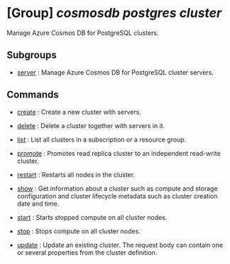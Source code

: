 # [Group] _cosmosdb postgres cluster_

Manage Azure Cosmos DB for PostgreSQL clusters.

## Subgroups

- [server](/Commands/cosmosdb/postgres/cluster/server/readme.md)
: Manage Azure Cosmos DB for PostgreSQL cluster servers.

## Commands

- [create](/Commands/cosmosdb/postgres/cluster/_create.md)
: Create a new cluster with servers.

- [delete](/Commands/cosmosdb/postgres/cluster/_delete.md)
: Delete a cluster together with servers in it.

- [list](/Commands/cosmosdb/postgres/cluster/_list.md)
: List all clusters in a subscription or a resource group.

- [promote](/Commands/cosmosdb/postgres/cluster/_promote.md)
: Promotes read replica cluster to an independent read-write cluster.

- [restart](/Commands/cosmosdb/postgres/cluster/_restart.md)
: Restarts all nodes in the cluster.

- [show](/Commands/cosmosdb/postgres/cluster/_show.md)
: Get information about a cluster such as compute and storage configuration and cluster lifecycle metadata such as cluster creation date and time.

- [start](/Commands/cosmosdb/postgres/cluster/_start.md)
: Starts stopped compute on all cluster nodes.

- [stop](/Commands/cosmosdb/postgres/cluster/_stop.md)
: Stops compute on all cluster nodes.

- [update](/Commands/cosmosdb/postgres/cluster/_update.md)
: Update an existing cluster. The request body can contain one or several properties from the cluster definition.
